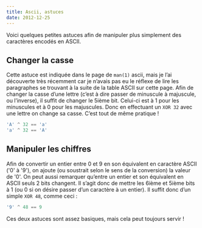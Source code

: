 ```yaml
---
title: Ascii, astuces
date: 2012-12-25
---
```


Voici quelques petites astuces afin de manipuler plus simplement des
caractères encodés en ASCII.

## Changer la casse

Cette astuce est indiquée dans le page de `man(1)` ascii, mais je l’ai
découverte très récemment car je n’avais pas eu le réflexe de lire
les paragraphes se trouvant à la suite de la table ASCII sur cette
page. Afin de changer la casse d’une lettre (c’est à dire
passer de minuscule à majuscule, ou l’inverse), il suffit de changer
le 5ième bit. Celui-ci est à 1 pour les minuscules et à 0 pour les
majuscules. Donc en effectuant un `XOR 32` avec une lettre on change sa
casse. C’est tout de même pratique !

```c
'A' ^ 32 == 'a'
'a' ^ 32 == 'A'
```

## Manipuler les chiffres

Afin de convertir un entier entre 0 et 9 en son équivalent en
caractère ASCII ('0' à '9'), on ajoute (ou soustrait selon le
sens de la conversion) la valeur de '0'. On peut aussi remarquer
qu’entre un entier et son équivalent en ASCII seuls 2 bits changent.
Il s’agit donc de mettre les 6ième et 5ième bits à 1 (ou 0 si on
désire passer d’un caractère à un entier). Il suffit donc d’un
simple `XOR 48`, comme ceci :

```c
'9' ^ 48 == 9
```

Ces deux astuces sont assez basiques, mais cela peut toujours servir !
